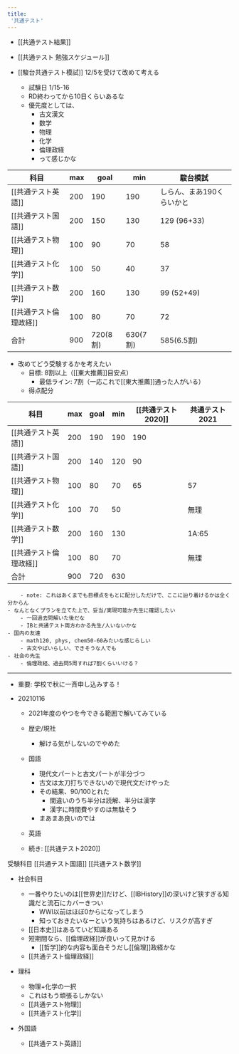 ```yaml
---
title:
 '共通テスト'
---
```


- [[共通テスト結果]]


- [[共通テスト 勉強スケジュール]]

- [[駿台共通テスト模試]] 12/5を受けて改めて考える
    - 試験日 1/15-16
    - RD終わってから10日くらいあるな
    - 優先度としては、
        - 古文漢文
        - 数学
        - 物理
        - 化学
        - 倫理政経
        - って感じかな
 
| 科目 | max | goal | min | 駿台模試 |
| -- | -- | -- | -- | -- |
| [[共通テスト英語]] | 200 | 190 | 190 | しらん、まあ190くらいかと |
| [[共通テスト国語]] | 200 | 150 | 130 | 129 (96+33) |
| [[共通テスト物理]] | 100 | 90 | 70 | 58 |
| [[共通テスト化学]] | 100 | 50 | 40 | 37 |
| [[共通テスト数学]] | 200 | 160 | 130 | 99 (52+49) |
| [[共通テスト倫理政経]] | 100 | 80 | 70 | 72 |
| 合計 | 900 | 720(8割) | 630(7割) | 585(6.5割) |

- 改めてどう受験するかを考えたい
    - 目標: 8割以上（[[東大推薦]]目安点）
        - 最低ライン: 7割（一応これで[[東大推薦]]通った人がいる）
    - 得点配分
 
| 科目 | max | goal | min | [[共通テスト2020]] | 共通テスト2021 |
| -- | -- | -- | -- | -- | -- |
| [[共通テスト英語]] | 200 | 190 | 190 | 190 |  |
| [[共通テスト国語]] | 200 | 140 | 120 | 90 |  |
| [[共通テスト物理]] | 100 | 80 | 70 | 65 | 57 |
| [[共通テスト化学]] | 100 | 70 | 50 |  | 無理 |
| [[共通テスト数学]] | 200 | 160 | 130 |  | 1A:65 |
| [[共通テスト倫理政経]] | 100 | 80 | 70 |  | 無理 |
| 合計 | 900 | 720 | 630 |  |  |
        - note: これはあくまでも目標点をもとに配分しただけで、ここに辿り着けるかは全く分からん
    - なんとなくプランを立てた上で、妥当/実現可能か先生に確認したい
        - 一回過去問解いた後だな
        - IBと共通テスト両方わかる先生/人いないかな
    - 国内の友達
        - math120, phys, chem50-60みたいな感じらしい
        - 古文やばいらしい、できそうな人でも
    - 社会の先生
        - 倫理政経、過去問5周すれば7割くらいいける？
---
- 重要: 学校で秋に一斉申し込みする！


- 20210116
    - 2021年度のやつを今できる範囲で解いてみている
    - 歴史/現社
        - 解ける気がしないのでやめた
    - 国語
        - 現代文パートと古文パートが半分づつ
        - 古文は太刀打ちできないので現代文だけやった
        - その結果、90/100とれた
            - 間違いのうち半分は読解、半分は漢字
            - 漢字に時間費やすのは無駄そう
        - まあまあ良いのでは
    - 英語

    - 続き: [[共通テスト2020]]

受験科目
[[共通テスト国語]]
[[共通テスト数学]]
- 社会科目
    - 一番やりたいのは[[世界史]]だけど、[[IBHistory]]の深いけど狭すぎる知識だと流石にカバーきつい
        - WWI以前はほぼ0からになってしまう
        - 知っておきたいなーという気持ちはあるけど、リスクが高すぎ
    - [[日本史]]はあるていど知識ある
    - 短期間なら、[[倫理政経]]が良いって見かける
        - [[哲学]]的な内容も面白そうだし[[倫理]]政経かな
    - [[共通テスト倫理政経]]
- 理科
    - 物理+化学の一択
    - これはもう頑張るしかない
    - [[共通テスト物理]]
    - [[共通テスト化学]]

- 外国語
    - [[共通テスト英語]]